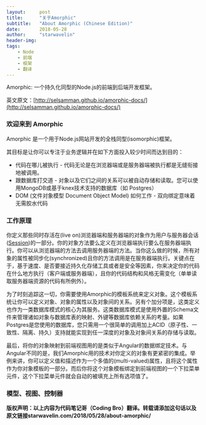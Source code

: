 ```yaml
---
layout:     post
title:      "关于Amorphic"
subtitle:   "About Amorphic (Chinese Edition)"
date:       2018-05-28
author:     "starwavelin"
header-img:
tags:
    - Node
    - 前端
    - 框架
    - 翻译
---
```

Amorphic: 一个持久化同型的Node.js的前端到后端开发框架。

英文原文：[http://selsamman.github.io/amorphic-docs/](http://selsamman.github.io/amorphic-docs/)

### 欢迎来到 Amorphic
Amorphic 是一个用于Node.js网站开发的全栈同型(isomorphic)框架。

其目标是让你可以专注于业务逻辑并在如下方面投入较少时间而达到目的：

- 代码在哪儿被执行 - 代码无论是在浏览器端或是服务器端被执行都是无缝衔接地被调用。
- 跟数据库打交道 - 对象以及它们之间的关系可以被自动存储和读取。您可以使用MongoDB或基于knex技术支持的数据库（如 Postgres）
- DOM (文件对象模型 Document Object Model) 如何工作 - 双向绑定意味着无需胶水代码

### 工作原理
你定义那些同时存活在(live on)浏览器端和服务器端的对象作为用户与服务器会话([Session](https://en.wikipedia.org/wiki/Session_(computer_science)))的一部分。你的对象方法要么定义在浏览器端执行要么在服务器端执行。你可以从浏览器端的方法去调用服务器端的方法。当你这么做的时候，所有对象的属性被同步化(synchronized)且你的方法调用是在服务器端执行。关键点在于，基于速度、是否要接近持久化存储工具或者是安全等因素，你来决定你的代码在什么地方执行（客户端或服务器端），且你的代码结构和风格无需变化（单单读取服务器端资源的代码有所例外）。

为了时刻追踪这一切，你需要使用Amorphic的模板系统来定义对象。这个模板系统让你可以定义对象、对象的属性以及对象间的关系。另有个加分项是，这类定义也作为一类数据库模式的核心为其服务。这类数据库模式是使用外置的Schema文件来管理诸如对象与数据库表的映射、外键等数据库依赖关系的考量。如果Postgres是您使用的数据库，您只需用一个很简单的调用加上ACID（原子性、一致性、隔离、持久）支持就能实现到任一深度的对象及对象间关系的存储与读取。

最后，将你的对象映射到前端视图用的是类似于Angular的数据绑定技术。与Angular不同的是，我们Amorphic用的技术对你定义的对象有更紧密的集成。举例来讲，你可以定义值和描述作为一个多值的(multi-valued)属性，且将这个属性作为你对象模板的一部分。而后你将这个对象模板绑定到前端视图的一个下拉菜单元件，这个下拉菜单元件就会自动的被填充上所有选项值了。

### 模型、视图、控制器

**版权声明：以上内容为代码笔记哥（Coding Bro）翻译。转载请添加这句话以及原文链接starwavelin.com/2018/05/28/about-amorphic/**
